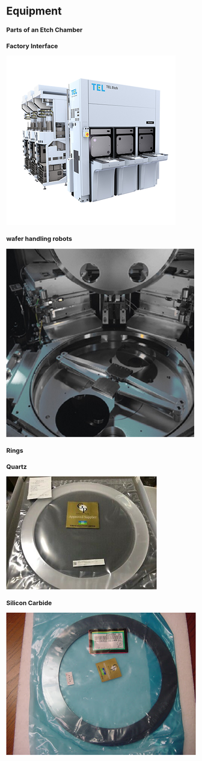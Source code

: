 # Equipment

### Parts of an Etch Chamber

### Factory Interface

![ vigus ](images/tactrus-vigus.jpg)

### wafer handling robots
![ robots ](images/robot.jpg)

### Rings

### Quartz
![ quartz ring ](images/quarts-focus-ring.jpg)

### Silicon Carbide
![ sic ring ](images/sic-focus-ring.jpg)
